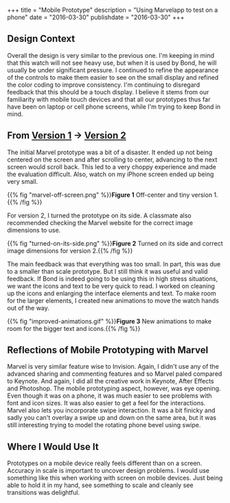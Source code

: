 +++
title = "Mobile Prototype"
description = "Using Marvelapp to test on a phone"
date = "2016-03-30"
publishdate = "2016-03-30"
+++

## Design Context

Overall the design is very similar to the previous one. I'm keeping in mind
that this watch will not see heavy use, but when it is used by Bond, he will
usually be under significant pressure. I continued to refine the appearance
of the controls to make them easier to see on the small display and refined
the color coding to improve consistency. I'm continuing to disregard feedback
that this should be a touch display. I believe it stems from our familiarity
with mobile touch devices and that all our prototypes thus far have been
on laptop or cell phone screens, while I'm trying to keep Bond in mind.

## From [Version 1](https://marvelapp.com/bbb167) → [Version 2](https://marvelapp.com/1687iji)

The initial Marvel prototype was a bit of a disaster. It ended up not being
centered on the screen and after scrolling to center, advancing to the next
screen would scroll back. This led to a very choppy experience and made the
evaluation difficult. Also, watch on my iPhone screen ended up being very
small. 

{{% fig "marvel-off-screen.png" %}}**Figure 1** Off-center and tiny version 1.{{% /fig %}}

For version 2, I turned the prototype on its side. A classmate also recommended
checking the Marvel website for the correct image dimensions to use.

{{% fig "turned-on-its-side.png" %}}**Figure 2** Turned on its side and correct
image dimensions for version 2.{{% /fig %}}

The main feedback was that everything was too small. In part, this was due to a
smaller than scale prototype. But I still think it was useful and valid feedback.
If Bond is indeed going to be using this in high stress situations, we want the
icons and text to be very quick to read. I worked on cleaning up the icons and
enlarging the interface elements and text. To make room for the larger
elements, I created new animations to move the watch hands out of the way.

{{% fig "improved-animations.gif" %}}**Figure 3** New animations to make room
for the bigger text and icons.{{% /fig %}}

## Reflections of Mobile Prototyping with Marvel

Marvel is very similar feature wise to Invision. Again, I didn't use any of the
advanced sharing and commenting features and so Marvel paled compared to
Keynote. And again, I did all the creative work in Keynote, After Effects and
Photoshop. The mobile prototyping aspect, however, was eye opening. Even though
it was on a phone, it was much easier to see problems with font and icon sizes.
It was also easier to get a feel for the interactions. Marvel also lets you
incorporate swipe interaction. It was a bit finicky and sadly you can't overlay
a swipe up and down on the same area, but it was still interesting trying to
model the rotating phone bevel using swipe.  

## Where I Would Use It

Prototypes on a mobile device really feels different than on a screen. Accuracy
in scale is important to uncover design problems. I would use something like
this when working with screen on mobile devices. Just being able to hold it in
my hand, see something to scale and cleanly see transitions was delightful.

